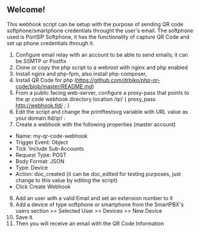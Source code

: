## Welcome!

<p> This webhook script can be setup with the purpose of sending QR code softphone/smartphone credentials throught the user's email.
The softphone used is PortSIP Softphone, it has the functionality of capture QR Code and set up phone credentials through it. </p>

1. Configure  email relay with an account to be able to send emails; it can be SSMTP or Postfix
2. Clone or copy the php script to a webroot with nginx and php enabled
3. Install nginx and php-fpm, also install php-composer,
4. Install QR Code for php (https://github.com/drbiko/php-qr-code/blob/master/README.md)
5. From a public facing web-server, configure a proxy-pass that points to the qr code webhook directory
   location /qr/ {
	proxy_pass http://webhook.tld/ ;
	}
6. Edit the script and change the printftestsvg variable with URL value as your.domain.tld/qr/ :  
7. Create a webhook with the following properties (master account)
- Name: my-qr-code-webhook
- Trigger Event: Object
- Tick 'Include Sub-Accounts
- Request Type: POST
- Body Format: JSON
- Type: Device
- Action: doc_created (it can be doc_edited for testing purposes, just change to this value by editing the script)
- Click Create Webhook

8. Add an user with a valid Email and set an extension number to it
9. Add a device of type softphone or smartphone from the SmartPBX's users section >> Selected User >> Devices >> New Device
10. Save it.
11. Then you will receive an email with the QR Code Information 
